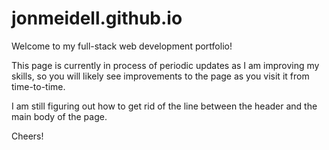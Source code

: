 # jonmeidell.github.io

Welcome to my full-stack web development portfolio!

This page is currently in process of periodic updates as I am improving my skills, so you will likely see improvements to the page as you visit it from time-to-time.

I am still figuring out how to get rid of the line between the header and the main body of the page.

Cheers!
